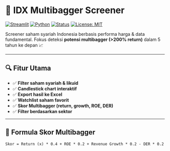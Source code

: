 # 🚀 IDX Multibagger Screener

[![Streamlit](https://img.shields.io/badge/Built%20with-Streamlit-red?logo=streamlit)](https://streamlit.io/)
[![Python](https://img.shields.io/badge/Made%20with-Python%203.10-blue?logo=python)](https://www.python.org/)
[![Status](https://img.shields.io/badge/Status-Active-brightgreen)]()
[![License: MIT](https://img.shields.io/badge/License-MIT-yellow.svg)](https://opensource.org/licenses/MIT)

Screener saham syariah Indonesia berbasis performa harga & data fundamental. Fokus deteksi **potensi multibagger (>200% return)** dalam 5 tahun ke depan 📈

---

## 🔍 Fitur Utama
- ✅ **Filter saham syariah & likuid**
- ✅ **Candlestick chart interaktif**
- ✅ **Export hasil ke Excel**
- ✅ **Watchlist saham favorit**
- ✅ **Skor Multibagger (return, growth, ROE, DER)**
- ✅ **Filter berdasarkan sektor**

---

## 🧠 Formula Skor Multibagger

```text
Skor = Return (x) * 0.4 + ROE * 0.2 + Revenue Growth * 0.2 - DER * 0.2
